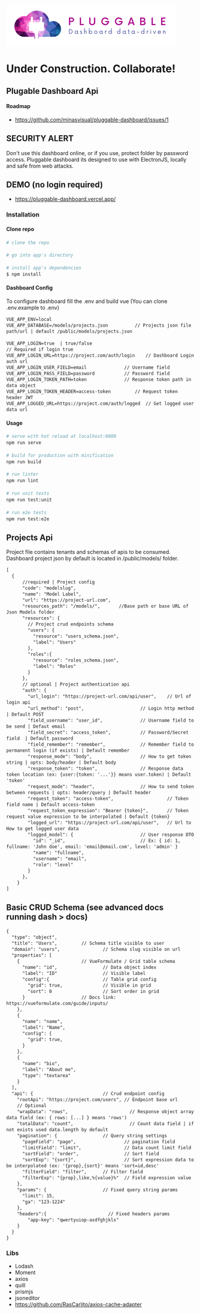 ![Screenshot](logo.png)

# Under Construction. Collaborate!

## Plugable Dashboard Api

#### Roadmap
 - https://github.com/minasvisual/pluggable-dashboard/issues/1

## SECURITY ALERT

Don't use this dashboard online, or if you use, protect folder by password access. Pluggable dashboard its designed to use with ElectronJS, locally and safe from  web attacks.

## DEMO (no login required)
 - https://pluggable-dashboard.vercel.app/

### Installation

#### Clone repo

``` bash
# clone the repo

# go into app's directory

# install app's dependencies
$ npm install
```

#### Dashboard Config

To configure dashboard fill the .env and build vue (You can clone .env.example to .env)
```
VUE_APP_ENV=local
VUE_APP_DATABASE=/models/projects.json			// Projects json file path/url | default /public/models/projects.json

VUE_APP_LOGIN=true  | true/false
// Required if login true
VUE_APP_LOGIN_URL=https://project.com/auth/login	// Dashboard Login auth url
VUE_APP_LOGIN_USER_FIELD=email              // Username field
VUE_APP_LOGIN_PASS_FIELD=password           // Password field
VUE_APP_LOGIN_TOKEN_PATH=token              // Response token path in data object
VUE_APP_LOGIN_TOKEN_HEADER=access-token			// Request token header JWT 
VUE_APP_LOGGED_URL=https://project.com/auth/logged	// Get logged user data url
```

#### Usage

``` bash
# serve with hot reload at localhost:8080
npm run serve

# build for production with minification
npm run build

# run linter
npm run lint

# run unit tests
npm run test:unit

# run e2e tests
npm run test:e2e

```

## Projects Api

Project file contains tenants and schemas of apis to be consumed. Dashboard project json by default is located in /public/models/ folder.

```
[
  {
	  //required | Project config
	  "code": "modelslug",
	  "name": "Model Label",
	  "url": "https://project-url.com",
	  "resources_path": "/models/",       //Base path or base URL of Json Models folder
	  "resources": {
		// Project crud endpoints schema
		"users": {
		  "resource": "users_schema.json",
		  "label": "Users"
		},
		"roles":{
		  "resource": "roles_schema.json",
		  "label": "Roles"
		}
	  },
	  // optional | Project authentication api
	  "auth": {
		"url_login": "https://project-url.com/api/user",	// Url of login api
		"url_method": "post",                     // Login http method  | Default POST
		"field_username": "user_id",              // Username field to be send | Defaut email
		"field_secret": "access_token",           // Password/Secret field  | Default password
		"field_remember": "remember",             // Remember field to permanent login (if exists) | Default remember
		"response_mode": "body",                  // How to get token string | opts: body/header | Default body
		"response_token": "token",                // Response data token location (ex: {user:{token: '...'}} means user.token) | Default 'token'
		"request_mode": "header",                 // How to send token between requests | opts: header/query | Default header
		"request_token": "access-token",					// Token field name | Default access-token
		"request_token_expression": "Bearer {token}",		// Token request value expression to be interpolated | Default {token}		
		"logged_url": "https://project-url.com/api/user",	// Url to How to get logged user data  
		"logged_model": {                         // User response DTO
		  "id": "_id",                            // Ex: { id: 1, fullname: 'John doe', email: 'email@email.com', level: 'admin' }
		  "name": "fullname",
		  "username": "email",
		  "role": "level"
		}
	  },
	}
]
```

## Basic CRUD Schema (see advanced docs running dash > docs)
```
{
  "type": "object",
  "title": "Users",         // Schema title visible to user
  "domain": "users",				// Schema slug visible on url
  "properties": [
    {                       // VueFormulate / Grid table schema
      "name": "id",					// Data object index
      "label": "ID"					// Visible label
	  "config":{					// Table grid config
		"grid": true,				// Visible in grid
        "sort": 0					// Sort order in grid
	  }                     // Docs link: https://vueformulate.com/guide/inputs/
    },
    {
      "name": "name",
      "label": "Name",
      "config": {
        "grid": true,
      }
    }, 
	{
	  "name": "bio",
	  "label": "About me",
	  "type": "textarea"
	}
  ],
  "api": {                          // Crud endpoint config
    "rootApi": "https://project.com/users", // Endpoint base url 
	// Optional
    "wrapData": "rows",						  // Response object array data field (ex: { rows: [...] } means 'rows')
    "totalData": "count",					  // Count data field | if not exists used data.length by default
    "pagination": {                 // Query string settings
      "pageField": "page",					// pagination field
      "limitField": "limit",				// Data count limit field  
      "sortField": "order",					// Sort field
      "sortExp": "{sort}",					// Sort expression data to be interpolated (ex: '{prop},{sort}' means 'sort=id,desc'
      "filterField": "filter",      // Filter field
      "filterExp": "{prop},like,%{value}%"	// Field expression value
    },
    "params": {                     // Fixed query string params
      "limit": 15,
      "ga": "123-1224"
    },
	"headers":{                       // Fixed headers params
		"app-key": "qwertyuiop-asdfghjkls"
	}
  }
}
``` 
 
### Libs
- Lodash
- Moment
- axios
- quill
- prismjs
- jsoneditor
- https://github.com/RasCarlito/axios-cache-adapter
  
